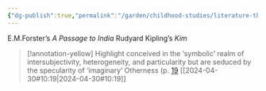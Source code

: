 ```yaml
---
{"dg-publish":true,"permalink":"/garden/childhood-studies/literature-that-attempts-to-find-syncretic-solutions/","created":"2024-04-30T13:36:53.260+08:00","updated":"2024-07-31T16:20:52.166+08:00"}
---
```


E.M.Forster’s *A Passage to India* 
Rudyard Kipling’s *Kim*

> [!annotation-yellow] Highlight
>conceived in the ‘symbolic’ realm of intersubjectivity, heterogeneity, and particularity but are seduced by the specularity of ‘imaginary’ Otherness (p. [19](zotero://open-pdf/library/items/AP4X9TIW?page=2&annotation=FLT45WFD) [[2024-04-30#10:19\|2024-04-30#10:19]]

